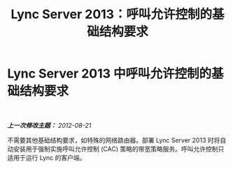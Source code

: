 ﻿---
title: Lync Server 2013：呼叫允许控制的基础结构要求
TOCTitle: 呼叫允许控制的基础结构要求
ms:assetid: 52be8826-5796-407b-92fc-32f29a6a933c
ms:mtpsurl: https://technet.microsoft.com/zh-cn/library/Gg398346(v=OCS.15)
ms:contentKeyID: 49312848
ms.date: 05/19/2016
mtps_version: v=OCS.15
ms.translationtype: HT
---

# Lync Server 2013 中呼叫允许控制的基础结构要求

 

_**上一次修改主题：** 2012-08-21_

不需要其他基础结构要求，如特殊的网络路由器。部署 Lync Server 2013 时将自动安装用于强制实施呼叫允许控制 (CAC) 策略的带宽策略服务。呼叫允许控制只适用于运行 Lync 的客户端。

